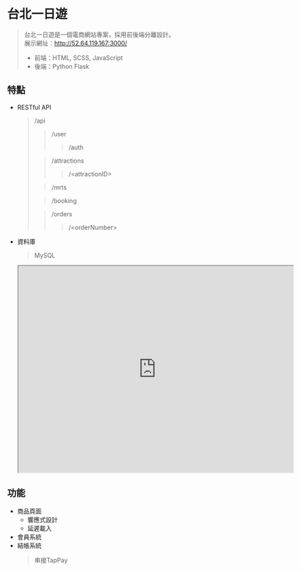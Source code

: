 # 台北一日遊
> 台北一日遊是一個電商網站專案，採用前後端分離設計。  
> 展示網址：http://52.64.119.167:3000/
> + 前端：HTML, SCSS, JavaScript
> + 後端：Python Flask 

## 特點
+ RESTful API  
  > /api
  >> /user
  >>> /auth 
  > 
  >> /attractions
  >>> /\<attractionID\>
  > 
  >> /mrts
  > 
  >> /booking
  >  
  >> /orders
  >>> /\<orderNumber\>
+ 資料庫
  > MySQL
    <iframe src="https://drive.google.com/file/d/19Z6KKQdcxirdouFG7h-WEUo-7JsTHz0x/preview" width="640" height="480" allow="autoplay"></iframe>

## 功能
+ 商品頁面  
  * 響應式設計
  * 延遲載入
+ 會員系統
+ 結帳系統
  > 串接TapPay
